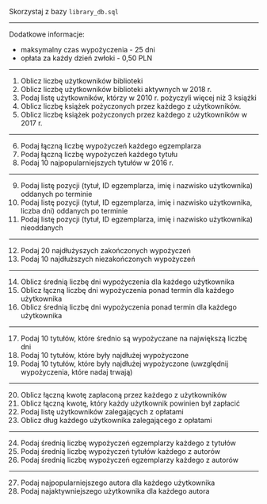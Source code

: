 Skorzystaj z bazy `library_db.sql`

---

Dodatkowe informacje:
  
  * maksymalny czas wypożyczenia - 25 dni
  * opłata za każdy dzień zwłoki - 0,50 PLN

---

1. Oblicz liczbę użytkowników biblioteki
2. Oblicz liczbę użytkowników biblioteki aktywnych w 2018 r.
3. Podaj listę użytkowników, którzy w 2010 r. pożyczyli więcej niż 3 książki
4. Oblicz liczbę książek pożyczonych przez każdego z użytkowników.
5. Oblicz liczbę książek pożyczonych przez każdego z użytkowników w 2017 r.

---

6. Podaj łączną liczbę wypożyczeń każdego egzemplarza
7. Podaj łączną liczbę wypożyczeń każdego tytułu
8. Podaj 10 najpopularniejszych tytułów w 2016 r.

---

9. Podaj listę pozycji (tytuł, ID egzemplarza, imię i nazwisko użytkownika) oddanych po terminie
10. Podaj listę pozycji (tytuł, ID egzemplarza, imię i nazwisko użytkownika, liczba dni) oddanych po terminie
11. Podaj listę pozycji (tytuł, ID egzemplarza, imię i nazwisko użytkownika) nieoddanych

---

12. Podaj 20 najdłużyszych zakończonych wypożyczeń
13. Podaj 10 najdłuższych niezakończonych wypożyczeń

---

14. Oblicz średnią liczbę dni wypożyczenia dla każdego użytkownika
15. Oblicz łączną liczbę dni wypożyczenia ponad termin dla każdego użytkownika
16. Oblicz średnią liczbę dni wypożyczenia ponad termin dla każdego użytkownika

---

17. Podaj 10 tytułów, które średnio są wypożyczane na największą liczbę dni
18. Podaj 10 tytułów, które były najdłużej wypożyczone
19. Podaj 10 tytułów, które były najdłużej wypożyczone (uwzględnij wypożyczenia, które nadaj trwają)

---

20. Oblicz łączną kwotę zapłaconą przez każdego z użytkowników
21. Oblicz łączną kwotę, który każdy użytkownik powinien był zapłacić
22. Podaj listę użytkowników zalegających z opłatami
23. Oblicz dług każdego użytkownika zalegającego z opłatami

---

24. Podaj średnią liczbę wypożyczeń egzemplarzy każdego z tytułów
25. Podaj średnią liczbę wypożyczeń tytułów każdego z autorów
26. Podaj średnią liczbę wypożyczeń egzemplarzy każdego z autorów

---

27. Podaj najpopularniejszego autora dla każdego użytkownika
28. Podaj najaktywniejszego użytkownika dla każdego autora
